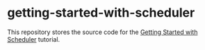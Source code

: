 # getting-started-with-scheduler

This repository stores the source code for the [Getting Started with Scheduler](https://js.devexpress.com/Documentation/Guide/Widgets/Scheduler/Getting_Started_with_Scheduler/) tutorial.